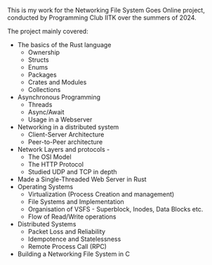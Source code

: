 This is my work for the Networking File System Goes Online project, conducted by Programming Club IITK over the summers of 2024. 

The project mainly covered:
- The basics of the Rust language
    - Ownership
    - Structs
    - Enums
    - Packages
    - Crates and Modules
    - Collections
- Asynchronous Programming
    - Threads
    - Async/Await
    - Usage in a Webserver
- Networking in a distributed system
    - Client-Server Architecture
    - Peer-to-Peer architecture
- Network Layers and protocols -
    - The OSI Model
    - The HTTP Protocol
    - Studied UDP and TCP in depth
- Made a Single-Threaded Web Server in Rust
- Operating Systems
    - Virtualization (Process Creation and management)
    - File Systems and Implementation
    - Organisation of VSFS - Superblock, Inodes, Data Blocks etc.
    - Flow of Read/Write operations
- Distributed Systems
    - Packet Loss and Reliability
    - Idempotence and Statelessness
    - Remote Process Call (RPC)
- Building a Networking File System in C
